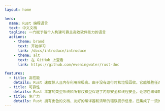 ```yaml
---
layout: home

hero:
  name: Rust 编程语言
  text: 中文文档
  tagline: 一门赋予每个人构建可靠且高效软件能力的语言
  actions:
    - theme: brand
      text: 开始学习
      link: /docs/introduce/introduce
    - theme: alt
      text: 在 GitHub 上查看
      link: https://github.com/eveningwater/rust-doc

features:
  - title: 高性能
    details: Rust 速度惊人且内存利用率极高。由于没有运行时和垃圾回收，它能够胜任对性能要求特别高的服务，可以在嵌入式设备上运行，还能轻松和其他语言集成。
  - title: 可靠性
    details: Rust 丰富的类型系统和所有权模型保证了内存安全和线程安全，让您在编译期就能够消除各种各样的错误。
  - title: 生产力
    details: Rust 拥有出色的文档、友好的编译器和清晰的错误提示信息，还集成了一流的工具——包管理器和构建工具，智能地自动补全和类型检验的多编辑器支持，以及自动格式化代码等等。
---
```

